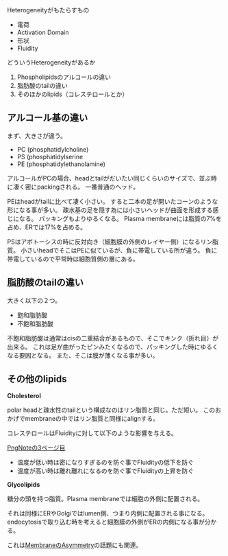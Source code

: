 Heterogeneityがもたらすもの

- 電荷
- Activation Domain
- 形状
- Fluidity

どういうHeterogeneityがあるか

1. Phospholipidsのアルコールの違い
2. 脂肪酸のtailの違い
3. そのほかのlipids（コレステロールとか）

## アルコール基の違い

まず、大きさが違う。

- PC (phosphatidylcholine)
- PS (phosphatidylserine
- PE (phosphatidylethanolamine)

アルコールがPCの場合、headとtailがだいたい同じくらいのサイズで、並ぶ時に凄く密にpackingされる。
一番普通のヘッド。

PEはheadがtailに比べて凄く小さい。
すると二本の足が開いたコーンのような形になる事が多い。
疎水基の足を隠す為には小さいヘッドが曲面を形成する感じになる。
パッキングもよりゆるくなる。
Plasma membraneには脂質の7%を占め、ERでは17%を占める。

PSはアポトーシスの時に反対向き（細胞膜の外側のレイヤー側）になるリン脂質。
小さいheadでそこはPEに似ているが、負に帯電している所が違う。
負に帯電しているので平常時は細胞質側の層にある。

## 脂肪酸のtailの違い

大きく以下の２つ。

- 飽和脂肪酸
- 不飽和脂肪酸

不飽和脂肪酸は通常はcisの二重結合があるもので、そこでキンク（折れ目）が出来る。
これは足が曲がったピンみたくなるので、パッキングした時にゆるくなる要因となる。
また、そこは膜が薄くなる事が多い。

## その他のlipids

**Cholesterol**

polar headと疎水性のtailという構成なのはリン脂質と同じ。ただ短い。
このおかげでmembraneの中ではリン脂質と同様にalignする。

コレステロールはFluidityに対して以下のような影響を与える。

[PngNoteの3ページ目](https://karino2.github.io/ImageGallery/CellBiology706x.html#lg=1&slide=2)

- 温度が低い時は密になりすぎるのを防ぐ事でFluidityの低下を防ぐ
- 温度が高い時は離れ離れになるのを防ぐ事でFluidityの上昇を防ぐ

**Glycolipids**

糖分の頭を持つ脂質。Plasma membraneでは細胞の外側に配置される。

それは同様にERやGolgiではlumen側、つまり内側に配置される事になる。
endocytosisで取り込む時を考えると細胞膜の外側がERの内側になる事が分かる。

これは[MembraneのAsymmetry](MembraneのAsymmetry.md)の話題にも関連。
